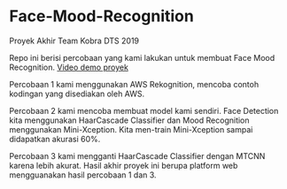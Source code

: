 # Face-Mood-Recognition
Proyek Akhir Team Kobra DTS 2019

Repo ini berisi percobaan yang kami lakukan untuk membuat Face Mood Recognition. [Video demo proyek](http://s.id/KobraFERDemo)

Percobaan 1 kami menggunakan AWS Rekognition, mencoba contoh kodingan yang disediakan oleh AWS. 

Percobaan 2 kami mencoba membuat model kami sendiri. Face Detection kita menggunakan HaarCascade Classifier dan Mood Recognition menggunakan Mini-Xception. Kita men-train Mini-Xception sampai didapatkan akurasi 60%. 

Percobaan 3 kami mengganti HaarCascade Classifier dengan MTCNN karena lebih akurat. Hasil akhir proyek ini berupa platform web mengguanakan hasil percobaan 1 dan 3. 
